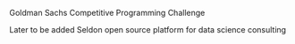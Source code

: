 Goldman Sachs Competitive Programming Challenge 

Later to be added Seldon open source platform for data science consulting
